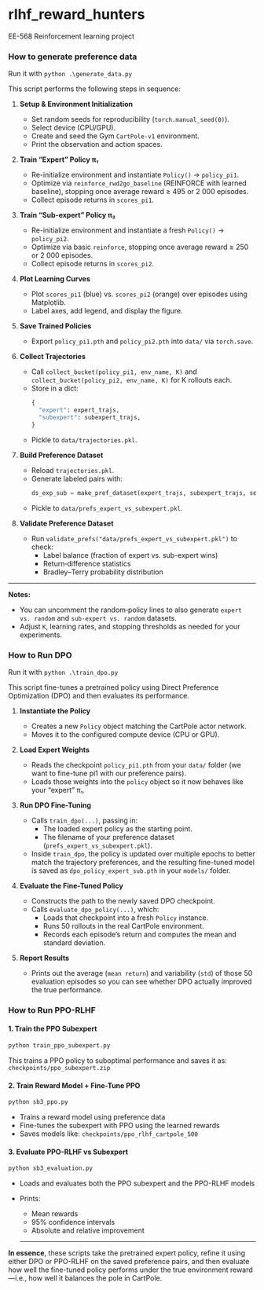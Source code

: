 # rlhf_reward_hunters
EE-568 Reinforcement learning project

### How to generate preference data

Run it with `python .\generate_data.py`

This script performs the following steps in sequence:

1. **Setup & Environment Initialization**  
   - Set random seeds for reproducibility (`torch.manual_seed(0)`).  
   - Select device (CPU/GPU).  
   - Create and seed the Gym `CartPole-v1` environment.  
   - Print the observation and action spaces.

2. **Train “Expert” Policy π₁**  
   - Re-initialize environment and instantiate `Policy()` → `policy_pi1`.  
   - Optimize via `reinforce_rwd2go_baseline` (REINFORCE with learned baseline), stopping once average reward ≥ 495 or 2 000 episodes.  
   - Collect episode returns in `scores_pi1`.

3. **Train “Sub-expert” Policy π₂**  
   - Re-initialize environment and instantiate a fresh `Policy()` → `policy_pi2`.  
   - Optimize via basic `reinforce`, stopping once average reward ≥ 250 or 2 000 episodes.  
   - Collect episode returns in `scores_pi2`.

4. **Plot Learning Curves**  
   - Plot `scores_pi1` (blue) vs. `scores_pi2` (orange) over episodes using Matplotlib.  
   - Label axes, add legend, and display the figure.

5. **Save Trained Policies**  
   - Export `policy_pi1.pth` and `policy_pi2.pth` into `data/` via `torch.save`.

6. **Collect Trajectories**  
   - Call `collect_bucket(policy_pi1, env_name, K)` and `collect_bucket(policy_pi2, env_name, K)` for K rollouts each.  
   - Store in a dict:
     ```python
     {
       "expert": expert_trajs,
       "subexpert": subexpert_trajs,
     }
     ```
   - Pickle to `data/trajectories.pkl`.

7. **Build Preference Dataset**  
   - Reload `trajectories.pkl`.  
   - Generate labeled pairs with:
     ```python
     ds_exp_sub = make_pref_dataset(expert_trajs, subexpert_trajs, seed=42)
     ```
   - Pickle to `data/prefs_expert_vs_subexpert.pkl`.

8. **Validate Preference Dataset**  
   - Run `validate_prefs("data/prefs_expert_vs_subexpert.pkl")` to check:
     - Label balance (fraction of expert vs. sub-expert wins)  
     - Return‐difference statistics  
     - Bradley–Terry probability distribution

---

**Notes:**  
- You can uncomment the random‐policy lines to also generate `expert vs. random` and `sub-expert vs. random` datasets.  
- Adjust `K`, learning rates, and stopping thresholds as needed for your experiments.  



### How to Run DPO

Run it with `python .\train_dpo.py`

This script fine-tunes a pretrained policy using Direct Preference Optimization (DPO) and then evaluates its performance.


1. **Instantiate the Policy**  
   - Creates a new `Policy` object matching the CartPole actor network.  
   - Moves it to the configured compute device (CPU or GPU).

2. **Load Expert Weights**  
   - Reads the checkpoint `policy_pi1.pth` from your `data/` folder (we want to fine-tune pi1 with our preference pairs).  
   - Loads those weights into the `policy` object so it now behaves like your “expert” π₁.

3. **Run DPO Fine-Tuning**  
   - Calls `train_dpo(...)`, passing in:
     - The loaded expert policy as the starting point.  
     - The filename of your preference dataset (`prefs_expert_vs_subexpert.pkl`).  
   - Inside `train_dpo`, the policy is updated over multiple epochs to better match the trajectory preferences, and the resulting fine-tuned model is saved as `dpo_policy_expert_sub.pth` in your `models/` folder.

4. **Evaluate the Fine-Tuned Policy**  
   - Constructs the path to the newly saved DPO checkpoint.  
   - Calls `evaluate_dpo_policy(...)`, which:
     - Loads that checkpoint into a fresh `Policy` instance.  
     - Runs 50 rollouts in the real CartPole environment.  
     - Records each episode’s return and computes the mean and standard deviation.

5. **Report Results**  
   - Prints out the average (`mean return`) and variability (`std`) of those 50 evaluation episodes so you can see whether DPO actually improved the true performance.


### How to Run PPO-RLHF

#### 1. Train the PPO Subexpert
```bash
python train_ppo_subexpert.py
```

This trains a PPO policy to suboptimal performance and saves it as: `checkpoints/ppo_subexpert.zip`

#### 2. Train Reward Model + Fine-Tune PPO
```bash
python sb3_ppo.py
```

- Trains a reward model using preference data  
- Fine-tunes the subexpert with PPO using the learned rewards  
- Saves models like: `checkpoints/ppo_rlhf_cartpole_500`

#### 3. Evaluate PPO-RLHF vs Subexpert

```bash
python sb3_evaluation.py
```
- Loads and evaluates both the PPO subexpert and the PPO-RLHF models  
- Prints:
  - Mean rewards  
  - 95% confidence intervals  
  - Absolute and relative improvement

  ---

**In essence**, these scripts take the pretrained expert policy, refine it using either DPO or PPO-RLHF on the saved preference pairs, and then evaluate how well the fine-tuned policy performs under the true environment reward—i.e., how well it balances the pole in CartPole.
